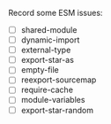 Record some ESM issues:

- [ ] shared-module
- [ ] dynamic-import
- [ ] external-type
- [ ] export-star-as
- [ ] empty-file
- [ ] reexport-sourcemap
- [ ] require-cache
- [ ] module-variables
- [ ] export-star-random
